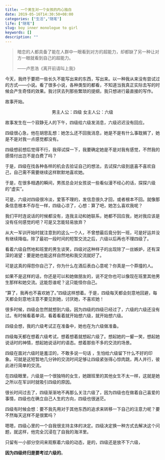 ```yaml
---
title: 一个男生对一个女孩的内心独白
date: 2019-05-16T14:30:50+08:00
categories: ["生活","随笔"]
life: ["随笔"]
slug: boy inner monologue to girl
keywords: []
description: ""
---
```


> 暗恋的人都具备了能在人群中一眼看到对方的超能力，却都缺了另一种让对方一眼就看到自己的超能力。
>
> ——卢思浩《离开前请叫上我》

今天，我终于要把一些长久不能写出来的东西，写出来。以一种我从来没有尝试过的方式——小说。看了很多小说，各种类型的都看，不知道当我真正实际去写的时候会产生奇怪的效果。我讨厌去列那些繁琐的提纲，我只想进行最直接的写作。

故事开始。

<center>男主人公：四级  女主人公：六级</center>

故事发生在一个寂静无人的下午，四级给六级发消息，六级迟迟没有回应。

四级很心急，他在胡思乱想：她怎么还不回我消息，她是不是有什么事耽搁了，她是不是对我一点感觉都没有。

四级想前想后觉得不行，我得试探一下，我要确定她是不是对我有感觉，不然我的感情付出岂不是白费了吗？

于是，四级在找各种各样的机会去验证自己的想法，去试探六级到底喜不喜欢自己，自己需不需要继续这样默默地喜欢她。

于是，在很多相遇的瞬间，男孩总会对女孩说一些看似漫不经心的话，探探六级的“虚实”。

可是，六级对四级很冷淡，爱答不理的，发信息很久才回，或者根本不回。就像那条信息根本不存在一样，四级心凉了，心想：算了吧，她怎么喜欢我呢？

我们平时连说话的时候都没有，连我主动和她联系，她都不回应我，她对我应该是没有任何感觉的吧？可是又怎能轻易放弃？

从大一军训开始时就注意到的这么一个人，不曾想最后竟分到一班，可是好运并没有继续降临，除了最初一段时间的短暂交流之后，六级以后再也不理四级了。

看着六级自然地和班里的男生谈笑，四级对这种样子的出现除了一丝嫉妒，还有深深的渴望：要是她也能这样自然地和我交流就好了。

可是这真的得怨你自己了，你为什么在酒后表白心意呢？你真是一个莽撞的人。

如果不是这样的话，你还是可以和她做朋友的，说不定你也可以像现在班里其他男生那样和她交流。这能怨谁呢？这只能怪你自己。

“算了，我再也不喜欢她了。”四级这样想着。于是，四级每天都会刻意地回避，每天都会刻意地注意不要见到她，讨厌她，不喜欢她！

很多时候，四级会忽然就想到六级。因为四级的四级已经过了，六级的六级还没有过。有时候看着单词，看着看着就开始想六级，就开始想六级。

四级会想，我的六级考试正在准备中，她也在为六级做准备。

四级每天都在想着六级考试，想着想着就想起六级了。想起她的一颦一笑，想起她说话时的神情，想起她说话时的语态。想着那些不多的交流的场景。

四级在面对六级时是羞涩的，不敢多说一句话 ，生怕给六级留下什么不好的印象。可就是这短暂地几分钟的交流时间足够让四级紧张得心惊肉跳，两人并行，彼此进行简单的交流。

在四级眼里，六级是一个很独特的女生，她跟班里的其他女生不太一样，这就是她之所以在军训时就吸引四级的原因。

很长时间过去了，四级渐渐地不再那么关注六级了，因为四级也在做着自己喜爱的事情，四级也在确立自己人生的方向，四级也很迷茫。

四级有时候会想：要不我先用对于其他东西的追求来转移一下自己的注意力呢？要不然每天这样不是很累吗？

嗯嗯，四级心里的一个自我很支持主体的决定。四级决定换一种方式去解决这个问题，就这样，他完全沉浸在了自我的海洋里。

只留有一小部分空间来观察着六级的动态，是的，四级还是放不下六级，

**因为四级终归是要考过六级的**。